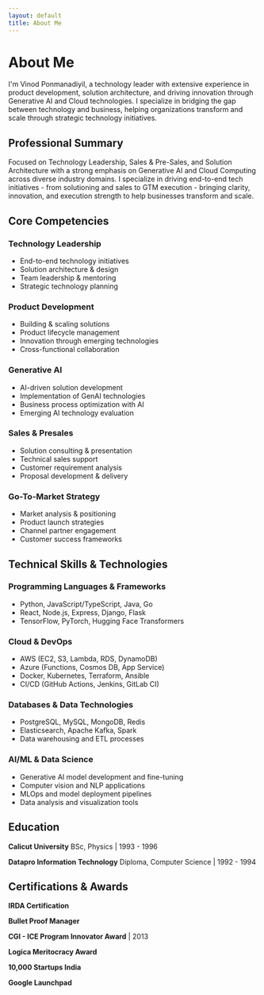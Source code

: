 ```yaml
---
layout: default
title: About Me
---
```


# About Me

I'm Vinod Ponmanadiyil, a technology leader with extensive experience in product development, solution architecture, and driving innovation through Generative AI and Cloud technologies. I specialize in bridging the gap between technology and business, helping organizations transform and scale through strategic technology initiatives.

## Professional Summary

Focused on Technology Leadership, Sales & Pre-Sales, and Solution Architecture with a strong emphasis on Generative AI and Cloud Computing across diverse industry domains. I specialize in driving end-to-end tech initiatives - from solutioning and sales to GTM execution - bringing clarity, innovation, and execution strength to help businesses transform and scale.

## Core Competencies

### Technology Leadership
- End-to-end technology initiatives
- Solution architecture & design
- Team leadership & mentoring
- Strategic technology planning

### Product Development
- Building & scaling solutions
- Product lifecycle management
- Innovation through emerging technologies
- Cross-functional collaboration

### Generative AI
- AI-driven solution development
- Implementation of GenAI technologies
- Business process optimization with AI
- Emerging AI technology evaluation

### Sales & Presales
- Solution consulting & presentation
- Technical sales support
- Customer requirement analysis
- Proposal development & delivery

### Go-To-Market Strategy
- Market analysis & positioning
- Product launch strategies
- Channel partner engagement
- Customer success frameworks

## Technical Skills & Technologies

### Programming Languages & Frameworks
- Python, JavaScript/TypeScript, Java, Go
- React, Node.js, Express, Django, Flask
- TensorFlow, PyTorch, Hugging Face Transformers

### Cloud & DevOps
- AWS (EC2, S3, Lambda, RDS, DynamoDB)
- Azure (Functions, Cosmos DB, App Service)
- Docker, Kubernetes, Terraform, Ansible
- CI/CD (GitHub Actions, Jenkins, GitLab CI)

### Databases & Data Technologies
- PostgreSQL, MySQL, MongoDB, Redis
- Elasticsearch, Apache Kafka, Spark
- Data warehousing and ETL processes

### AI/ML & Data Science
- Generative AI model development and fine-tuning
- Computer vision and NLP applications
- MLOps and model deployment pipelines
- Data analysis and visualization tools

## Education

**Calicut University**
BSc, Physics | 1993 - 1996

**Datapro Information Technology**
Diploma, Computer Science | 1992 - 1994

## Certifications & Awards

**IRDA Certification**

**Bullet Proof Manager**

**CGI - ICE Program Innovator Award** | 2013

**Logica Meritocracy Award**

**10,000 Startups India**

**Google Launchpad**